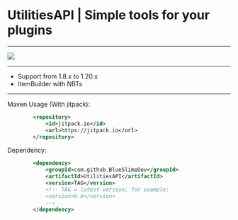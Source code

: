 # UtilitiesAPI | Simple tools for your plugins

---

[![](https://jitpack.io/v/BlueSlimeDev/UtilitiesAPI.svg)](https://jitpack.io/#BlueSlimeDev/UtilitiesAPI)

---

* Support from 1.8.x to 1.20.x
* ItemBuilder with NBTs

---

Maven Usage (With jitpack):
```XML
        <repository>
            <id>jitpack.io</id>
            <url>https://jitpack.io</url>
        </repository>
```

Dependency:
```XML
        <dependency>
            <groupId>com.github.BlueSlimeDev</groupId>
            <artifactId>UtilitiesAPI</artifactId>
            <version>TAG</version>
            <!-- TAG = latest version, for example:
            <version>0.6</version>
            -->
        </dependency>
```